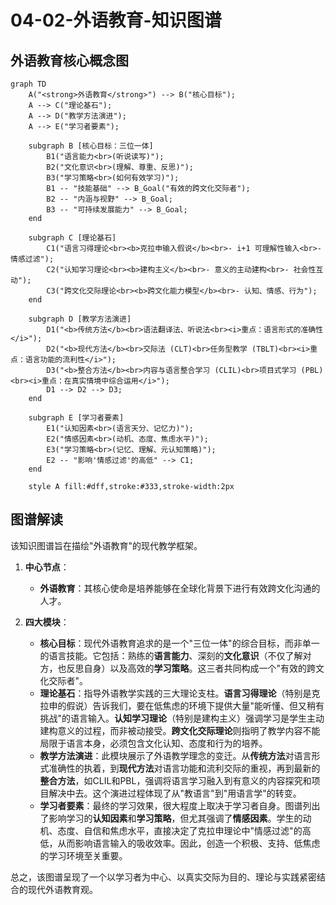 # 04-02-外语教育-知识图谱

## 外语教育核心概念图

```mermaid
graph TD
    A("<strong>外语教育</strong>") --> B("核心目标");
    A --> C("理论基石");
    A --> D("教学方法演进");
    A --> E("学习者要素");

    subgraph B [核心目标：三位一体]
        B1("语言能力<br>(听说读写)");
        B2("文化意识<br>(理解、尊重、反思)");
        B3("学习策略<br>(如何有效学习)");
        B1 -- "技能基础" --> B_Goal("有效的跨文化交际者");
        B2 -- "内涵与视野" --> B_Goal;
        B3 -- "可持续发展能力" --> B_Goal;
    end

    subgraph C [理论基石]
        C1("语言习得理论<br><b>克拉申输入假说</b><br>- i+1 可理解性输入<br>- 情感过滤");
        C2("认知学习理论<br><b>建构主义</b><br>- 意义的主动建构<br>- 社会性互动");
        C3("跨文化交际理论<br><b>跨文化能力模型</b><br>- 认知、情感、行为");
    end

    subgraph D [教学方法演进]
        D1("<b>传统方法</b><br>语法翻译法、听说法<br><i>重点：语言形式的准确性</i>");
        D2("<b>现代方法</b><br>交际法 (CLT)<br>任务型教学 (TBLT)<br><i>重点：语言功能的流利性</i>");
        D3("<b>整合方法</b><br>内容与语言整合学习 (CLIL)<br>项目式学习 (PBL)<br><i>重点：在真实情境中综合运用</i>");
        D1 --> D2 --> D3;
    end

    subgraph E [学习者要素]
        E1("认知因素<br>(语言天分、记忆力)");
        E2("情感因素<br>(动机、态度、焦虑水平)");
        E3("学习策略<br>(记忆、理解、元认知策略)");
        E2 -- "影响'情感过滤'的高低" --> C1;
    end

    style A fill:#dff,stroke:#333,stroke-width:2px
```

## 图谱解读

该知识图谱旨在描绘"外语教育"的现代教学框架。

1. **中心节点**：
    - **外语教育**：其核心使命是培养能够在全球化背景下进行有效跨文化沟通的人才。

2. **四大模块**：
    - **核心目标**：现代外语教育追求的是一个"三位一体"的综合目标，而非单一的语言技能。它包括：熟练的**语言能力**、深刻的**文化意识**（不仅了解对方，也反思自身）以及高效的**学习策略**。这三者共同构成一个"有效的跨文化交际者"。
    - **理论基石**：指导外语教学实践的三大理论支柱。**语言习得理论**（特别是克拉申的假说）告诉我们，要在低焦虑的环境下提供大量"能听懂、但又稍有挑战"的语言输入。**认知学习理论**（特别是建构主义）强调学习是学生主动建构意义的过程，而非被动接受。**跨文化交际理论**则指明了教学内容不能局限于语言本身，必须包含文化认知、态度和行为的培养。
    - **教学方法演进**：此模块展示了外语教学理念的变迁。从**传统方法**对语言形式准确性的执着，到**现代方法**对语言功能和流利交际的重视，再到最新的**整合方法**，如CLIL和PBL，强调将语言学习融入到有意义的内容探究和项目解决中去。这个演进过程体现了从"教语言"到"用语言学"的转变。
    - **学习者要素**：最终的学习效果，很大程度上取决于学习者自身。图谱列出了影响学习的**认知因素**和**学习策略**，但尤其强调了**情感因素**。学生的动机、态度、自信和焦虑水平，直接决定了克拉申理论中"情感过滤"的高低，从而影响语言输入的吸收效率。因此，创造一个积极、支持、低焦虑的学习环境至关重要。

总之，该图谱呈现了一个以学习者为中心、以真实交际为目的、理论与实践紧密结合的现代外语教育观。

